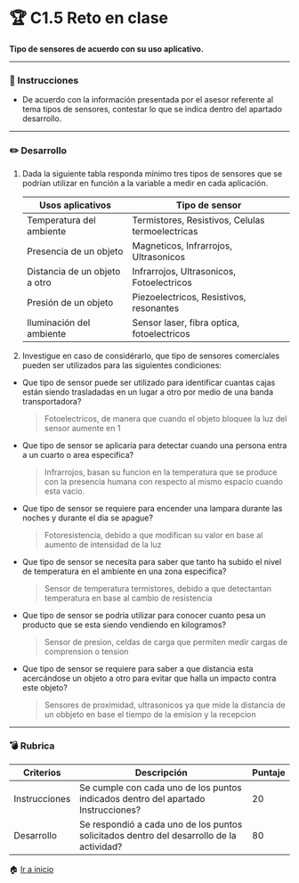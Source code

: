 # :trophy: C1.5 Reto en clase #

**Tipo de sensores de acuerdo con su uso aplicativo.**
___
### :blue_book: Instrucciones

- De acuerdo con la información presentada por el asesor referente al tema tipos de sensores, contestar lo que se indica dentro del apartado desarrollo.

___

### :pencil2: Desarrollo

1. Dada la siguiente tabla responda mínimo tres tipos de sensores que se podrían utilizar en función a la variable a medir en cada aplicación.
   
    | Usos aplicativos              | Tipo de sensor                                   |
    | ----------------------------- | ------------------------------------------------ |
    | Temperatura del ambiente      | Termistores, Resistivos, Celulas termoelectricas |
    | Presencia de un objeto        | Magneticos, Infrarrojos, Ultrasonicos            |
    | Distancia de un objeto a otro | Infrarrojos, Ultrasonicos, Fotoelectricos        |
    | Presión de un objeto          | Piezoelectricos, Resistivos, resonantes          |
    | Iluminación del ambiente      | Sensor laser, fibra optica, fotoelectricos       |

2. Investigue en caso de considérarlo, que tipo de sensores comerciales pueden ser utilizados para las siguientes condiciones:

- Que tipo de sensor puede ser utilizado para identificar cuantas cajas están siendo trasladadas en un lugar a otro por medio de una banda transportadora?
  > Fotoelectricos, de manera que cuando el objeto bloquee la luz del sensor aumente en 1
- Que tipo de sensor se aplicaría para detectar cuando una persona entra a un cuarto o area especifica?
  > Infrarrojos, basan su funcion en la temperatura que se produce con la presencia humana con respecto al mismo espacio cuando esta vacio.
- Que tipo de sensor se requiere para encender una lampara durante las noches y durante el dia se apague?
  > Fotoresistencia, debido a que modifican su valor en base al aumento de intensidad de la luz
- Que tipo de sensor se necesita para saber que tanto ha subido el nivel de temperatura en el ambiente en una zona especifica?
  > Sensor de temperatura termistores, debido a que detectantan temperatura en base al cambio de resistencia
- Que tipo de sensor se podría utilizar para conocer cuanto pesa un producto que se esta siendo vendiendo en kilogramos?
  > Sensor de presion, celdas de carga que permiten medir cargas de comprension o tension
- Que tipo de sensor se requiere para saber a que distancia esta acercándose un objeto a otro para evitar que halla un impacto contra este objeto? 
  > Sensores de proximidad, ultrasonicos ya que mide la distancia de un obbjeto en base el tiempo de la emision y la recepcion 

<hr>

### :bomb: Rubrica

| Criterios     | Descripción                                                                              | Puntaje |
| ------------- | ---------------------------------------------------------------------------------------- | ------- |
| Instrucciones | Se cumple con cada uno de los puntos indicados dentro del apartado Instrucciones?        | 20      |
| Desarrollo    | Se respondió a cada uno de los puntos solicitados dentro del desarrollo de la actividad? | 80      |


:house: [Ir a inicio](https://github.com/CarlosNavaR/SistemasProgramables)